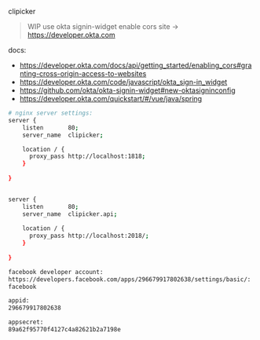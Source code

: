 clipicker

> WIP
use okta signin-widget
enable cors site ->  https://developer.okta.com
   

docs:
* https://developer.okta.com/docs/api/getting_started/enabling_cors#granting-cross-origin-access-to-websites
* https://developer.okta.com/code/javascript/okta_sign-in_widget
* https://github.com/okta/okta-signin-widget#new-oktasigninconfig
* https://developer.okta.com/quickstart/#/vue/java/spring


```bash
# nginx server settings:
server {
    listen       80;
    server_name  clipicker;

    location / {
      proxy_pass http://localhost:1818;
    }  
  
}


server {
    listen       80;
    server_name  clipicker.api;
  
    location / {
      proxy_pass http://localhost:2018/;
    }
     
}

facebook developer account:
https://developers.facebook.com/apps/296679917802638/settings/basic/:
facebook 

appid:
296679917802638

appsecret:
89a62f95770f4127c4a82621b2a7198e



```

